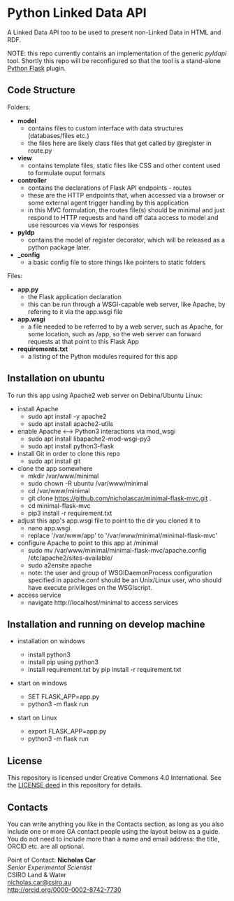 # Python Linked Data API
A Linked Data API too to be used to present non-Linked Data in HTML and RDF.

NOTE: this repo currently contains an implementation of the generic *pyldapi* tool. Shortly this repo will be reconfigured so that the tool is a stand-alone [Python Flask](http://flask.pocoo.org/) plugin.

## Code Structure
Folders:  
* **model**
    * contains files to custom interface with data structures (databases/files etc.)
    * the files here are likely class files that get called by @register in route.py
* **view**
    * contains template files, static files like CSS and other content used to formulate ouput formats
* **controller**
    * contains the declarations of Flask API endpoints - routes
    * these are the HTTP endpoints that, when accessed via a browser or some external agent trigger handling by this application
    * in this MVC formulation, the routes file(s) should be minimal and just respond to HTTP requests and hand off data access to model and use resources via views for responses
* **pyldp**
    * contains the model of register decorator, which will be released as a python package later.
* **_config**
    * a basic config file to store things like pointers to static folders

Files:  
* **app.py**
    * the Flask application declaration
    * this can be run through a WSGI-capable web server, like Apache, by refering to it via the app.wsgi file
* **app.wsgi**
    * a file needed to be referred to by a web server, such as Apache, for some location, such as /app, so the web server can forward requests at that point to this Flask App
* **requirements.txt**
    * a listing of the Python modules required for this app

## Installation on ubuntu
To run this app using Apache2 web server on Debina/Ubuntu Linux:
* install Apache
	* sudo apt install -y apache2
	* sudo apt install apache2-utils
* enable Apache <--> Python3 interactions via mod_wsgi
	* sudo apt install libapache2-mod-wsgi-py3
	* sudo apt install python3-flask
* install Git in order to clone this repo
	* sudo apt install git
* clone the app somewhere
	* mkdir /var/www/minimal
	* sudo chown -R ubuntu /var/www/minimal
	* cd /var/www/minimal
	* git clone https://github.com/nicholascar/minimal-flask-mvc.git .
	* cd minimal-flask-mvc
	* pip3 install -r requirement.txt
* adjust this app's app.wsgi file to point to the dir you cloned it to
	* nano app.wsgi
	* replace '/var/www/app' to '/var/www/minimal/minimal-flask-mvc'
* configure Apache to point to this app at /minimal
	* sudo mv /var/www/minimal/minimal-flask-mvc/apache.config /etc/apache2/sites-available/
	* sudo a2ensite apache
	* note: the user and group of WSGIDaemonProcess configuration specified in apache.conf should be an Unix/Linux user, who should have execute privileges on the WSGIscript.
* access service
    * navigate http://localhost/minimal to access services

## Installation and running on develop machine
* installation on windows
    * install python3
    * install pip using python3
    * install requirement.txt by pip install -r requirement.txt

* start on windows
    * SET  FLASK_APP=app.py
    * python3 -m flask run
* start on Linux
    * export FLASK_APP=app.py
    * python3 -m flask run


## License
This repository is licensed under Creative Commons 4.0 International. See the [LICENSE deed](LICENSE) in this repository for details.


## Contacts
You can write anything you like in the Contacts section, as long as you also include one or more GA contact people using the layout below as a guide. You do not need to include more than a name and email address: the title, ORCID etc. are all optional.

Point of Contact:
**Nicholas Car**  
*Senior Experimental Scientist*  
CSIRO Land & Water  
<nicholas.car@csiro.au>  
<http://orcid.org/0000-0002-8742-7730>
